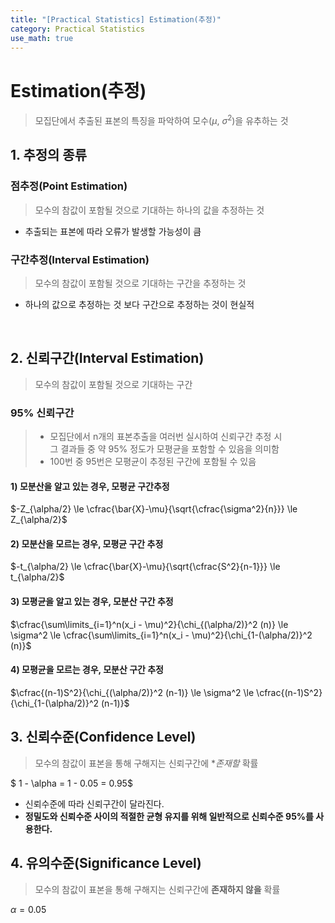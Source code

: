 ```yaml
---
title: "[Practical Statistics] Estimation(추정)"
category: Practical Statistics
use_math: true
---
```


# Estimation(추정)
> 모집단에서 추출된 표본의 특징을 파악하여 모수($\mu,\ \sigma^2$)을 유추하는 것

## 1. 추정의 종류

### 점추정(Point Estimation)
> 모수의 참값이 포함될 것으로 기대하는 하나의 값을 추정하는 것

- 추출되는 표본에 따라 오류가 발생할 가능성이 큼

### 구간추정(Interval Estimation)
> 모수의 참값이 포함될 것으로 기대하는 구간을 추정하는 것 

- 하나의 값으로 추정하는 것 보다 구간으로 추정하는 것이 현실적

<br>

## 2. 신뢰구간(Interval Estimation)
> 모수의 참값이 포함될 것으로 기대하는 구간

### 95% 신뢰구간
> - 모집단에서 n개의 표본추출을 여러번 실시하여 신뢰구간 추정 시<br>
> 그 결과들 중 약 95% 정도가 모평균을 포함할 수 있음을 의미함<br>
> - 100번 중 95번은 모평균이 추정된 구간에 포함될 수 있음

#### 1) 모분산을 알고 있는 경우, 모평균 구간추정
$-Z_{\alpha/2} \le \cfrac{\bar{X}-\mu}{\sqrt{\cfrac{\sigma^2}{n}}} \le Z_{\alpha/2}$

#### 2) 모분산을 모르는 경우, 모평균 구간 추정
$-t_{\alpha/2} \le \cfrac{\bar{X}-\mu}{\sqrt{\cfrac{S^2}{n-1}}} \le t_{\alpha/2}$

#### 3) 모평균을 알고 있는 경우, 모분산 구간 추정

$\cfrac{\sum\limits_{i=1}^n(x_i - \mu)^2}{\chi_{(\alpha/2)}^2 (n)} \le \sigma^2 \le \cfrac{\sum\limits_{i=1}^n(x_i - \mu)^2}{\chi_{1-(\alpha/2)}^2 (n)}$

#### 4) 모평균을 모르는 경우, 모분산 구간 추정

$\cfrac{(n-1)S^2}{\chi_{(\alpha/2)}^2 (n-1)} \le \sigma^2 \le \cfrac{(n-1)S^2}{\chi_{1-(\alpha/2)}^2 (n-1)}$


## 3. 신뢰수준(Confidence Level)
> 모수의 참값이 표본을 통해 구해지는 신뢰구간에 **존재할* 확률

$ 1 - \alpha = 1 - 0.05 = 0.95$

- 신뢰수준에 따라 신뢰구간이 달라진다.
- **정밀도와 신뢰수준 사이의 적절한 균형 유지를 위해 일반적으로 신뢰수준 95%를 사용한다.**

## 4. 유의수준(Significance Level)
> 모수의 참값이 표본을 통해 구해지는 신뢰구간에 **존재하지 않을** 확률

$\alpha = 0.05$